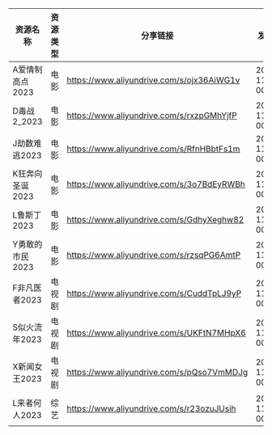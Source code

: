 | 资源名称       | 资源类型 | 分享链接                                      | 发布时间                |
| ---------- | ---- | ----------------------------------------- | ------------------- |
| A爱情制高点2023 | 电影   | https://www.aliyundrive.com/s/ojx36AiWG1v | 2023-11-18 00:00:00 |
| D毒战2_2023  | 电影   | https://www.aliyundrive.com/s/rxzpGMhYjfP | 2023-11-18 00:00:00 |
| J劫数难逃2023  | 电影   | https://www.aliyundrive.com/s/RfnHBbtFs1m | 2023-11-18 00:00:00 |
| K狂奔向圣诞2023 | 电影   | https://www.aliyundrive.com/s/3o7BdEyRWBh | 2023-11-18 00:00:00 |
| L鲁斯丁2023   | 电影   | https://www.aliyundrive.com/s/GdhyXeghw82 | 2023-11-18 00:00:00 |
| Y勇敢的市民2023 | 电影   | https://www.aliyundrive.com/s/rzsqPG6AmtP | 2023-11-18 00:00:00 |
| F非凡医者2023  | 电视剧  | https://www.aliyundrive.com/s/CuddTpLJ9yP | 2023-11-18 00:00:00 |
| S似火流年2023  | 电视剧  | https://www.aliyundrive.com/s/UKFtN7MHpX6 | 2023-11-18 00:00:00 |
| X新闻女王2023  | 电视剧  | https://www.aliyundrive.com/s/pQso7VmMDJg | 2023-11-18 00:00:00 |
| L来者何人2023  | 综艺   | https://www.aliyundrive.com/s/r23ozuJUsih | 2023-11-18 00:00:00 |
